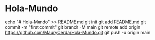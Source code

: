 # Hola-Mundo

echo "# Hola-Mundo" >> README.md
git init
git add README.md
git commit -m "first commit"
git branch -M main
git remote add origin https://github.com/MauryCerda/Hola-Mundo.git
git push -u origin main
